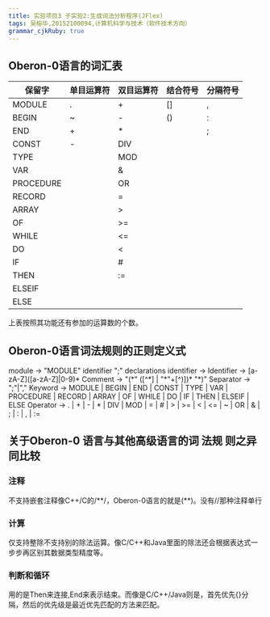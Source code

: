 ```yaml
---
title: 实验项目3 子实验2:生成词法分析程序(JFlex)
tags: 吴榕华,20152100094,计算机科学与技术（软件技术方向）
grammar_cjkRuby: true
---
```



## Oberon-0语言的词汇表

|保留字  | 单目运算符 | 双目运算符|结合符号|分隔符号|
|------------- | -------------|-------------|-------------|-------------|
|MODULE|.						|	+			|[]					|,|
|BEGIN|~						| -					|()					|:|
|END|+							|*					|					|;|
|CONST|-						|DIV			|
|TYPE|								|MOD		|
|VAR|								|&				|
|PROCEDURE|					|OR			|
|RECORD|						|=			|
|ARRAY|							|>				|
|OF|							|>=					|
|WHILE|							|<=				|
|DO|								|<				|
|IF|								|#				|
|THEN|							|:=				|
|ELSEIF|
|ELSE|

上表按照其功能还有参加的运算数的个数。

## Oberon-0语言词法规则的正则定义式
module -> "MODULE" identifier ";" declarations 
identifier -> 
Identifier -> \[a-zA-Z](\[a-zA-Z]|0-9)*
Comment -> "(\*" (\[^\*] | "\*"+\[^\)])* "\*)"
Separator -> ";"|","
Keyword -> MODULE | BEGIN | END | CONST | TYPE | VAR | PROCEDURE | RECORD | ARRAY | OF | WHILE | DO | IF | THEN | ELSEIF | ELSE
Operator -> . | + | - | * | DIV | MOD | = | # | > | >= | < | <= | ~ | OR | & | ; | : | , | :=

## 关于Oberon-0 语言与其他高级语言的词 法规 则之异同比较
### 注释
不支持嵌套注释像C++/C的/\*\*/，Oberon-0语言的就是(\*\*)。没有//那种注释单行
### 计算
仅支持整除不支持别的除法运算。像C/C++和Java里面的除法还会根据表达式一步步再区别其数据类型精度等。
### 判断和循环
用的是Then来连接,End来表示结束。而像是C/C++/Java则是，首先优先{}分隔，然后的优先级是最近优先匹配的方法来匹配。
